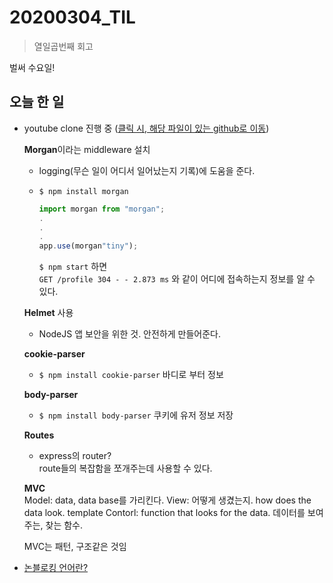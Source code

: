 # 20200304_TIL

> 열일곱번째 회고

벌써 수요일!  


## 오늘 한 일

- youtube clone 진행 중 ([클릭 시, 해당 파일이 있는 github로 이동](https://github.com/wowww/nomad-coders/tree/master/wetube))  
  
  **Morgan**이라는 middleware 설치  
  - logging(무슨 일이 어디서 일어났는지 기록)에 도움을 준다.
  - `$ npm install morgan`  
   
    ``` javascript
    import morgan from "morgan";
    .
    .
    .
    app.use(morgan"tiny");
    ```
    `$ npm start` 하면  
    `GET /profile 304 - - 2.873 ms` 와 같이 어디에 접속하는지 정보를 알 수 있다.  
    
  **Helmet** 사용  
  - NodeJS 앱 보안을 위한 것. 안전하게 만들어준다.
  
  **cookie-parser**  
  - `$ npm install cookie-parser`
    바디로 부터 정보
  
  **body-parser**  
  - `$ npm install body-parser`
    쿠키에 유저 정보 저장  
    
  **Routes**  
  - express의 router?  
    route들의 복잡함을 쪼개주는데 사용할 수 있다.
    
    
  **MVC**   
  Model: data, data base를 가리킨다.
  View: 어떻게 생겼는지. how does the data look. template
  Contorl: function that looks for the data. 데이터를 보여주는, 찾는 함수.   
  
  MVC는 패턴, 구조같은 것임  

- [논블로킹 언어란?](https://www.youtube.com/watch?v=ZlCYIMVMMX8)